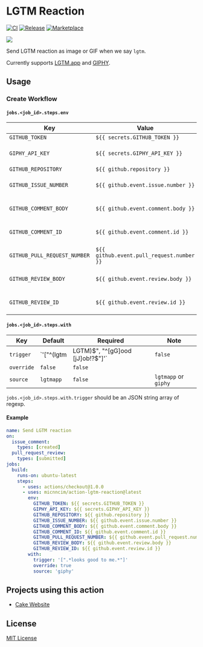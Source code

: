 # LGTM Reaction

[![CI](https://github.com/micnncim/action-lgtm-reaction/workflows/CI/badge.svg)](https://github.com/micnncim/action-lgtm-reaction/actions)
[![Release](https://img.shields.io/github/v/release/micnncim/action-lgtm-reaction.svg?logo=github)](https://github.com/micnncim/action-lgtm-reaction/releases)
[![Marketplace](https://img.shields.io/badge/marketplace-lgtm--reaction-blue?logo=github)](https://github.com/marketplace/actions/lgtm-reaction)

![](docs/assets/screen-record.gif)

Send LGTM reaction as image or GIF when we say `lgtm`.  

Currently supports [LGTM.app](https://www.lgtm.app/) and [GIPHY](https://giphy.com).

## Usage

### Create Workflow

#### `jobs.<job_id>.steps.env`

|             Key              |                   Value                   |                         Required                          |
| ---------------------------- | ----------------------------------------- | --------------------------------------------------------- |
| `GITHUB_TOKEN`               | `${{ secrets.GITHUB_TOKEN }}`             | `true`                                                    |
| `GIPHY_API_KEY`              | `${{ secrets.GIPHY_API_KEY }}`            | `true` if `jobs.<job_id>.steps.with.source` == `giphy`    |
| `GITHUB_REPOSITORY`          | `${{ github.repository }}`                | `true`                                                    |
| `GITHUB_ISSUE_NUMBER`        | `${{ github.event.issue.number }}`        | `true` if `on.issue_comment.types` == `[created]`         |
| `GITHUB_COMMENT_BODY`        | `${{ github.event.comment.body }}`        | `true` if `on.issue_comment.types` == `[created]`         |
| `GITHUB_COMMENT_ID`          | `${{ github.event.comment.id }}`          | `true` if `on.issue_comment.types` == `[created]`         |
| `GITHUB_PULL_REQUEST_NUMBER` | `${{ github.event.pull_request.number }}` | `true` if `on.pull_request_review.types` == `[submitted]` |
| `GITHUB_REVIEW_BODY`         | `${{ github.event.review.body }}`         | `true` if `on.pull_request_review.types` == `[submitted]` |
| `GITHUB_REVIEW_ID`           | `${{ github.event.review.id }}`           | `true` if `on.pull_request_review.types` == `[submitted]` |

#### `jobs.<job_id>.steps.with`

|    Key     |                   Default                   | Required |         Note         |
| ---------- | ------------------------------------------- | -------- | -------------------- |
| `trigger`  | `'["^(lgtm|LGTM)$", "^[gG]ood [jJ]ob!?$"]'` | `false`  |                      |
| `override` | `false`                                     | `false`  |                      |
| `source`   | `lgtmapp`                                   | `false`  | `lgtmapp` or `giphy` |

`jobs.<job_id>.steps.with.trigger` should be an JSON string array of regexp.

#### Example

```yaml
name: Send LGTM reaction
on:
  issue_comment:
    types: [created]
  pull_request_review:
    types: [submitted]
jobs:
  build:
    runs-on: ubuntu-latest
    steps:
      - uses: actions/checkout@1.0.0
      - uses: micnncim/action-lgtm-reaction@latest
        env:
          GITHUB_TOKEN: ${{ secrets.GITHUB_TOKEN }}
          GIPHY_API_KEY: ${{ secrets.GIPHY_API_KEY }}
          GITHUB_REPOSITORY: ${{ github.repository }}
          GITHUB_ISSUE_NUMBER: ${{ github.event.issue.number }}
          GITHUB_COMMENT_BODY: ${{ github.event.comment.body }}
          GITHUB_COMMENT_ID: ${{ github.event.comment.id }}
          GITHUB_PULL_REQUEST_NUMBER: ${{ github.event.pull_request.number }}
          GITHUB_REVIEW_BODY: ${{ github.event.review.body }}
          GITHUB_REVIEW_ID: ${{ github.event.review.id }}
        with:
          trigger: '[".*looks good to me.*"]'
          override: true
          source: 'giphy'
```

## Projects using this action

- [Cake Website](https://github.com/cake-build/website)

## License

[MIT License](LICENSE)
